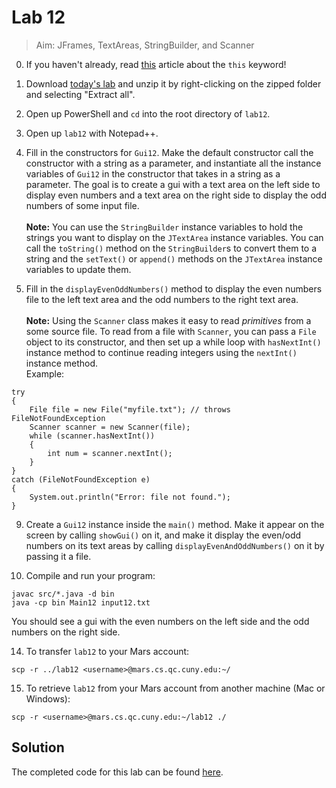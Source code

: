 # Lab 12

> Aim: JFrames, TextAreas, StringBuilder, and Scanner

0. If you haven't already, read [this](https://www.geeksforgeeks.org/this-reference-in-java/) article about the `this` keyword!

1. Download <a href="/Misc/TODO/lab12.zip" download>today's lab</a> and unzip it by right-clicking on the zipped folder and selecting "Extract all".

2. Open up PowerShell and `cd` into the root directory of `lab12`. 

4. Open up `lab12` with Notepad++.

7. Fill in the constructors for `Gui12`. Make the default constructor call the constructor with a string as a parameter, and instantiate all the instance variables of `Gui12` in the constructor that takes in a string as a parameter.
The goal is to create a gui with a text area on the left side to display even numbers and a text area on the right side to display the odd numbers of some input file.<br/><br/> 
**Note:** You can use the `StringBuilder` instance variables to hold the strings you want to display on the `JTextArea` instance variables. You can call the `toString()` method on the `StringBuilder`s to convert them to a string and the `setText()` or `append()` methods on the `JTextArea` instance variables to update them.
8. Fill in the `displayEvenOddNumbers()` method to display the even numbers file to the left text area and the odd numbers to the right text area.<br/><br/>
**Note:** Using the `Scanner` class makes it easy to read *primitives* from a some source file. To read from a file with `Scanner`, you can pass a `File` object to its constructor, and then set up a while loop with `hasNextInt()` instance method to continue reading integers using the `nextInt()` instance method.<br>
Example:

```
try
{
    File file = new File("myfile.txt"); // throws FileNotFoundException
    Scanner scanner = new Scanner(file);
    while (scanner.hasNextInt())
    {
        int num = scanner.nextInt();
    }
}
catch (FileNotFoundException e)
{
    System.out.println("Error: file not found.");
}

```

9. Create a `Gui12` instance inside the `main()` method. Make it appear on the screen by calling `showGui()` on it, and make it display the even/odd numbers on its text areas by calling `displayEvenAndOddNumbers()` on it by passing it a file.

10. Compile and run your program:
```
javac src/*.java -d bin
java -cp bin Main12 input12.txt
```

You should see a gui with the even numbers on the left side and the odd numbers on the right side.

14. To transfer `lab12` to your Mars account:
```
scp -r ../lab12 <username>@mars.cs.qc.cuny.edu:~/
```

15. To retrieve `lab12` from your Mars account from another machine (Mac or Windows):
```
scp -r <username>@mars.cs.qc.cuny.edu:~/lab12 ./
```


## Solution
The completed code for this lab can be found <a href="/Misc/Solutions/Main12.java" target="_blank">here</a>.